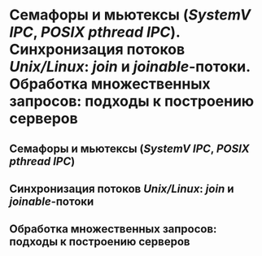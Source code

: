 Семафоры и мьютексы (_SystemV IPC_, _POSIX pthread IPC_).
Синхронизация потоков _Unix/Linux_: _join_ и _joinable_-потоки.
Обработка множественных запросов: подходы к построению серверов
====

Семафоры и мьютексы (_SystemV IPC_, _POSIX pthread IPC_)
----

Синхронизация потоков _Unix/Linux_: _join_ и _joinable_-потоки
----

Обработка множественных запросов: подходы к построению серверов
----
